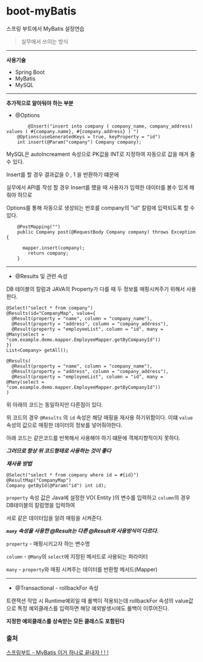 # boot-myBatis

스프링 부트에서 MyBatis 설정연습

> 실무에서 쓰이는 방식

----------------------

**사용기술**
+ Spring Boot
+ MyBatis
+ MySQL

------------------------------


**추가적으로 알아둬야 하는 부분**

+ @Options 
```
        @Insert("insert into company ( company_name, company_address) values ( #{company.name}, #{company.address} ) ")
	@Options(useGeneratedKeys = true, keyProperty = "id") 
	int insert(@Param("company") Company company);
```
MySQL은 autoIncreament 속성으로 PK값을 INT로 지정하여 자동으로 값을 매겨 줄 수 있다.

Insert를 할 경우 결과값을 0 , 1 을 반환하기 떄문에

실무에서 API를 작성 할 경우 Insert를 헀을 때 사용자가 입력한 데이터를 볼수 있게 해줘야 하므로

Options를 통해 자동으로 생성되는 번호를 company의 "id" 칼럼에 입력되도록 할 수 있다.
```
	@PostMapping("")
	public Company post(@RequestBody Company company) throws Exception {

  	  mapper.insert(company);
		return company;
	}
```


--------------------------

+ @Results 및 관련 속성

DB 테이블의 칼럼과 JAVA의 Property가 다를 때 두 정보를 매핑시켜주기 위해서 사용한다.

```
@Select("select * from company")
@Results(id="CompanyMap", value={
  @Result(property = "name", column = "company_name"),
  @Result(property = "address", column = "company_address"),
  @Result(property = "employeeList", column = "id", many = @Many(select = "com.example.demo.mapper.EmployeeMapper.getByCompanyId"))
}) 
List<Company> getAll();

```
```
@Results(
  @Result(property = "name", column = "company_name"),
  @Result(property = "address", column = "company_address"),
  @Result(property = "employeeList", column = "id", many = @Many(select = "com.example.demo.mapper.EmployeeMapper.getByCompanyId"))
) 

```

위 아래의 코드는 동일하지만 다른점이 있다.

위 코드의 경우 `@Results` 의 `id` 속성은 해당 매핑을 재사용 하기위함이다. 이떄 `value` 속성의 값으로 매핑한 데이터의 정보를 넣어줘야한다.

아래 코드는 같은코드를 반복해서 사용해야 하기 떄문에 객체지향적이지 못하다. 

***그러므로 항상 위 코드형태로 사용하는 것이 좋다***

***재사용 방법***
```
@Select("select * from company where id = #{id}")
@ResultMap("CompanyMap")
Company getById(@Param("id") int id);
```

`property` 속성 값은 Java에 설정한 VO( Entity )의 변수를 입력하고 `column`의 경우 DB테이블의 칼럼명을 입력하여

서로 같은 데이터임을 알려 매핑을 시켜준다.

***`many` 속성을 사용한 @Result는 다른 @Result와 사용방식이 다르다.***

`property` - 매핑시키고자 하는 변수명
 
 `column` - `@Many`의 `select`에 지정된 메서드로 사용되는 파라미터
 
 `many` - `property`와 매핑 시켜주는 데이터를 반환할 메서드(Mapper)


---------------------------------------
+ @Transactional - rollbackFor 속성

트랜잭션 작업 시 Runtime예외일 때 롤백이 적용되는데 rollbackFor 속성의 value값으로 특정 예외클래스를 입력하면 해당 예외발생시에도 롤백이 이루어진다.

**지정한 예외클래스를 상속받는 모든 클래스도 포함된다**


### 출처 

[스프링부트 - MyBatis 이거 하나로 끝내자 ! ! !](https://www.youtube.com/watch?v=4YOk7oLGTKI)
